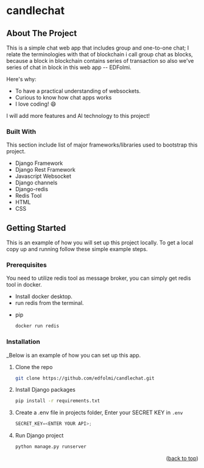 # candlechat

<!-- ABOUT THE PROJECT -->
## About The Project

<!-- [![Product Name Screen Shot][product-screenshot]](https://example.com) -->

This is a simple chat web app that includes group and one-to-one chat; I relate the terminologies with that of blockchain i call group chat as blocks, because a block in blockchain contains series of transaction so also we've series of chat in block in this web app -- EDFolmi.

Here's why:
* To have a practical understanding of websockets.
* Curious to know how chat apps works
* I love coding! :smile:

I will add more features and AI technology to this project!

<!-- Use the `BLANK_README.md` to get started. -->

<!-- <p align="right">(<a href="#readme-top">back to top</a>)</p> -->



### Built With

This section include list of major frameworks/libraries used to bootstrap this project. <!-- Leave any add-ons/plugins for the acknowledgements section. Here are a few examples. -->

* Django Framework
* Django Rest Framework
* Javascript Websocket
* Django channels
* Django-redis
* Redis Tool
* HTML
* CSS

<!-- <p align="right">(<a href="#readme-top">back to top</a>)</p> -->


<!-- GETTING STARTED -->
## Getting Started

This is an example of how you will set up this project locally.
To get a local copy up and running follow these simple example steps.


### Prerequisites

You need to utilize redis tool as message broker, you can simply get redis tool in docker.
- Install docker desktop.
- run redis from the terminal.

* pip
  ```sh
  docker run redis
  ```

### Installation

_Below is an example of how you can set up this app. <!-- This template doesn't rely on any external dependencies or services._ -->

1. Clone the repo
   ```sh
   git clone https://github.com/edfolmi/candlechat.git
   ```
2. Install Django packages
   ```sh
   pip install -r requirements.txt
   ```
3. Create a .env file in projects folder, Enter your SECRET KEY in `.env`
   ```js
   SECRET_KEY=<ENTER YOUR API>;
   ```
4. Run Django project
   ```sh
   python manage.py runserver
   ```

<p align="right">(<a href="#readme-top">back to top</a>)</p>
